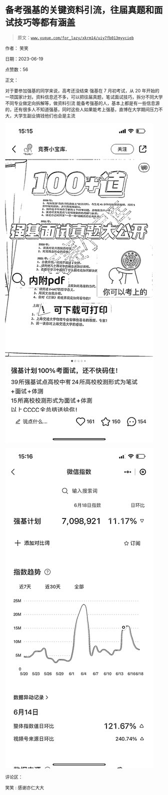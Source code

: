 # 备考强基的关键资料引流，往届真题和面试技巧等都有涵盖

> 原文：[`www.yuque.com/for_lazy/xkrm14/uiy7fb013myycieb`](https://www.yuque.com/for_lazy/xkrm14/uiy7fb013myycieb)

作者： 笑笑

日期：2023-06-19

点赞数：56

正文：

对于要参加强基的同学来说，高考还没结束 强基在 7 月初考试，从 20 年开始的一项国家计划，资料信息还不多，可以把往届真题，笔试面试技巧，拆分不同大学不同专业做定向拆解等，做资料引流 能备考强基的人，基本上都是有一些信息源的，还有很多人不知道强基，同时这些人如果能考上强基，直博在大学期间压力不大，大学生副业搞钱他们也会是主流

![](img/a4903b657221002efde8453b094aae17.png)  

![](img/c94c8953d966ead86be2798ca0d757f9.png)  

评论区：

笑笑 : 感谢亦仁大大

